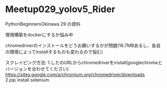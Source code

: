 # Meetup029_yolov5_Rider

PythonBeginnersOkinawa 29 の資料

環境構築をdockerにするか悩み中

chromedriverのインストールをどうお願いするかが問題(16.7MBあるし、各自の環境によってinstallするものも変わるので悩む)


スクレイピング方法:
1.したのURLからchromedriverをinstall(googlechromeとバージョンを合わせてください)   
    https://sites.google.com/a/chromium.org/chromedriver/downloads   
2.pip install selenium
